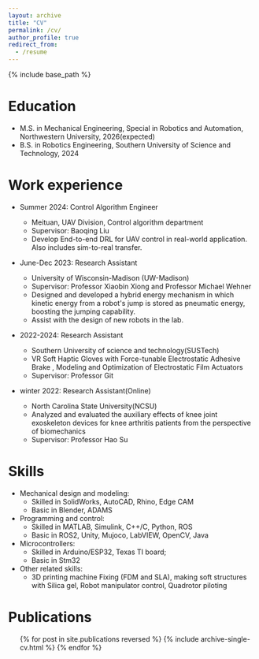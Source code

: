 ```yaml
---
layout: archive
title: "CV"
permalink: /cv/
author_profile: true
redirect_from:
  - /resume
---
```


{% include base_path %}

Education
======
* M.S. in Mechanical Engineering, Special in Robotics and Automation, Northwestern University, 2026(expected)
* B.S. in Robotics Engineering, Southern University of Science and Technology, 2024

Work experience
======

* Summer 2024: Control Algorithm Engineer
  * Meituan, UAV Division, Control algorithm department 
  * Supervisor: Baoqing Liu
  * Develop End-to-end DRL for UAV control in real-world application. Also includes sim-to-real transfer. 
  
* June-Dec 2023: Research Assistant
  * University of Wisconsin-Madison (UW-Madison)
  * Supervisor: Professor Xiaobin Xiong and Professor Michael Wehner
  * Designed and developed a hybrid energy mechanism in which kinetic energy from a robot's jump is stored as pneumatic energy, boosting the jumping capability.
  * Assist with the design of new robots in the lab. 

* 2022-2024: Research Assistant
  * Southern University of science and technology(SUSTech)
  * VR Soft Haptic Gloves with Force-tunable Electrostatic Adhesive Brake , Modeling and Optimization of Electrostatic Film Actuators 
  * Supervisor: Professor Git

* winter 2022: Research Assistant(Online)
  * North Carolina State University(NCSU)
  * Analyzed and evaluated the auxiliary effects of knee joint exoskeleton devices for knee arthritis patients from the perspective of biomechanics
  * Supervisor: Professor Hao Su
  
Skills
======
* Mechanical design and modeling:
  * Skilled in SolidWorks, AutoCAD, Rhino, Edge CAM
  * Basic in Blender, ADAMS
* Programming and control:
  * Skilled in MATLAB, Simulink, C++/C, Python, ROS
  * Basic in ROS2, Unity, Mujoco, LabVIEW, OpenCV, Java
* Microcontrollers: 
  * Skilled in Arduino/ESP32, Texas TI board; 
  * Basic in Stm32
* Other related skills: 
  * 3D printing machine Fixing (FDM and SLA), making soft structures with Silica gel, Robot manipulator control, Quadrotor piloting

Publications
======
  <ul>{% for post in site.publications reversed %}
    {% include archive-single-cv.html %}
  {% endfor %}</ul>
  
<!-- Talks
======
  <ul>{% for post in site.talks reversed %}
    {% include archive-single-talk-cv.html  %}
  {% endfor %}</ul>
  
Teaching
======
  <ul>{% for post in site.teaching reversed %}
    {% include archive-single-cv.html %}
  {% endfor %}</ul>
  
Service and leadership
======
* Currently signed in to 43 different slack teams -->
